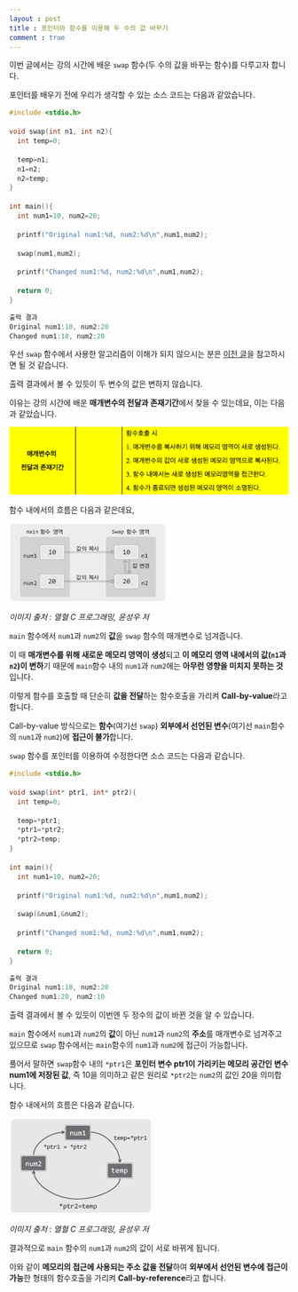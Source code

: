 ```yaml
---
layout : post
title : 포인터와 함수를 이용해 두 수의 값 바꾸기
comment : true
---
```


이번 글에서는 강의 시간에 배운 `swap` 함수(두 수의 값을 바꾸는 함수)를 다루고자 합니다.

포인터를 배우기 전에 우리가 생각할 수 있는 소스 코드는 다음과 같았습니다.

```c
#include <stdio.h>

void swap(int n1, int n2){
  int temp=0;
  
  temp=n1;
  n1=n2;
  n2=temp;
}

int main(){
  int num1=10, num2=20;
  
  printf("Original num1:%d, num2:%d\n",num1,num2);
  
  swap(num1,num2);
  
  printf("Changed num1:%d, num2:%d\n",num1,num2);
  
  return 0;
}
```

```c
출력 결과
Original num1:10, num2:20
Changed num1:10, num2:20
```
우선 `swap` 함수에서 사용한 알고리즘이 이해가 되지 않으시는 분은 [이전 글](https://const17.github.io/5-swap/)을 참고하시면 될 것 같습니다.

출력 결과에서 볼 수 있듯이 두 변수의 값은 변하지 않습니다.

이유는 강의 시간에 배운 **매개변수의 전달과 존재기간**에서 찾을 수 있는데요, 이는 다음과 같았습니다.

![매개변수의 전달과 존재기간](/./images/swapUsingPointer.png)

함수 내에서의 흐름은 다음과 같은데요,

![잘못된 swap](/./images/swapUsingPointer2.png)

*이미지 출처 : 열혈 C 프로그래밍, 윤성우 저*

`main` 함수에서 `num1`과 `num2`의 **값**을 `swap` 함수의 매개변수로 넘겨줍니다.

이 때 **매개변수를 위해 새로운 메모리 영역이 생성**되고 **이 메모리 영역 내에서의 값(`n1`과 `n2`)이 변하**기 때문에 `main`함수 내의 `num1`과 `num2`에는 **아무런 영향을 미치지 못하는 것**입니다.

이렇게 함수를 호출할 때 단순히 **값을 전달**하는 함수호출을 가리켜 **Call-by-value**라고 합니다.

Call-by-value 방식으로는 **함수**(여기선 `swap`) **외부에서 선언된 변수**(여기선 `main`함수의 `num1`과 `num2`)에 **접근이 불가**합니다.

`swap` 함수를 포인터를 이용하여 수정한다면 소스 코드는 다음과 같습니다.

```c
#include <stdio.h>

void swap(int* ptr1, int* ptr2){
  int temp=0;
  
  temp=*ptr1;
  *ptr1=*ptr2;
  *ptr2=temp;
}

int main(){
  int num1=10, num2=20;
  
  printf("Original num1:%d, num2:%d\n",num1,num2);
  
  swap(&num1,&num2);
  
  printf("Changed num1:%d, num2:%d\n",num1,num2);
  
  return 0;
}

```

```c
출력 결과
Original num1:10, num2:20
Changed num1:20, num2:10
```

출력 결과에서 볼 수 있듯이 이번엔 두 정수의 값이 바뀐 것을 알 수 있습니다.

`main` 함수에서 `num1`과 `num2`의 **값**이 아닌 `num1`과 `num2`의 **주소**를 매개변수로 넘겨주고 있으므로 `swap` 함수에서는 `main`함수의 `num1`과 `num2`에 접근이 가능합니다.

풀어서 말하면 `swap`함수 내의 `*ptr1`은 **포인터 변수 ptr1이 가리키는 메모리 공간인 변수 num1에 저장된 값**, 즉 10을 의미하고 같은 원리로 `*ptr2`는 `num2`의 값인 20을 의미합니다.

함수 내에서의 흐름은 다음과 같습니다.

![CallByReference](/./images/swapUsingPointer3.png)

*이미지 출처 : 열혈 C 프로그래밍, 윤성우 저*

결과적으로 `main` 함수의 `num1`과 `num2`의 값이 서로 바뀌게 됩니다.

이와 같이 **메모리의 접근에 사용되는 주소 값을 전달**하여 **외부에서 선언된 변수에 접근이 가능**한 형태의 함수호출을 가리켜 **Call-by-reference**라고 합니다.
